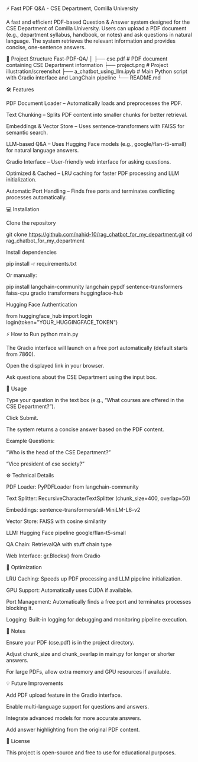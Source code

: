 ⚡ Fast PDF Q&A - CSE Department, Comilla University

A fast and efficient PDF-based Question & Answer system designed for the CSE Department of Comilla University. Users can upload a PDF document (e.g., department syllabus, handbook, or notes) and ask questions in natural language. The system retrieves the relevant information and provides concise, one-sentence answers.

📂 Project Structure
Fast-PDF-QA/
│
├── cse.pdf                  # PDF document containing CSE Department information
├── project.png              # Project illustration/screenshot
├── a_chatbot_using_llm.ipyb # Main Python script with Gradio interface and LangChain pipeline
└── README.md

🛠 Features

PDF Document Loader – Automatically loads and preprocesses the PDF.

Text Chunking – Splits PDF content into smaller chunks for better retrieval.

Embeddings & Vector Store – Uses sentence-transformers with FAISS for semantic search.

LLM-based Q&A – Uses Hugging Face models (e.g., google/flan-t5-small) for natural language answers.

Gradio Interface – User-friendly web interface for asking questions.

Optimized & Cached – LRU caching for faster PDF processing and LLM initialization.

Automatic Port Handling – Finds free ports and terminates conflicting processes automatically.

💻 Installation

Clone the repository

git clone https://github.com/nahid-10/rag_chatbot_for_my_department.git
cd rag_chatbot_for_my_department


Install dependencies

pip install -r requirements.txt


Or manually:

pip install langchain-community langchain pypdf sentence-transformers faiss-cpu gradio transformers huggingface-hub


Hugging Face Authentication

from huggingface_hub import login
login(token="YOUR_HUGGINGFACE_TOKEN")

⚡ How to Run
python main.py


The Gradio interface will launch on a free port automatically (default starts from 7860).

Open the displayed link in your browser.

Ask questions about the CSE Department using the input box.

📝 Usage

Type your question in the text box (e.g., “What courses are offered in the CSE Department?”).

Click Submit.

The system returns a concise answer based on the PDF content.

Example Questions:

“Who is the head of the CSE Department?”

“Vice president of cse society?”



⚙️ Technical Details

PDF Loader: PyPDFLoader from langchain-community

Text Splitter: RecursiveCharacterTextSplitter (chunk_size=400, overlap=50)

Embeddings: sentence-transformers/all-MiniLM-L6-v2

Vector Store: FAISS with cosine similarity

LLM: Hugging Face pipeline google/flan-t5-small

QA Chain: RetrievalQA with stuff chain type

Web Interface: gr.Blocks() from Gradio

🔧 Optimization

LRU Caching: Speeds up PDF processing and LLM pipeline initialization.

GPU Support: Automatically uses CUDA if available.

Port Management: Automatically finds a free port and terminates processes blocking it.

Logging: Built-in logging for debugging and monitoring pipeline execution.

📌 Notes

Ensure your PDF (cse.pdf) is in the project directory.

Adjust chunk_size and chunk_overlap in main.py for longer or shorter answers.

For large PDFs, allow extra memory and GPU resources if available.

💡 Future Improvements

Add PDF upload feature in the Gradio interface.

Enable multi-language support for questions and answers.

Integrate advanced models for more accurate answers.

Add answer highlighting from the original PDF content.

📄 License

This project is open-source and free to use for educational purposes.
